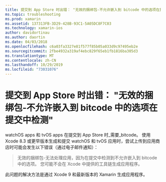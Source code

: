 ```yaml
---
title: 提交到 App Store 时出错： "无效的捆绑包-不允许嵌入到 bitcode 中的选项在提交中检测"
ms.topic: troubleshooting
ms.prod: xamarin
ms.assetid: 137313FB-3D29-428B-93C1-5A05DC8F7C03
ms.technology: xamarin-ios
author: davidortinau
ms.author: daortin
ms.date: 04/03/2018
ms.openlocfilehash: c6a03fa3327e81f577f85b05a033d9c97495eb2e
ms.sourcegitcommit: 2fbe4932a319af4ebc829f65eb1fb1816ba305d3
ms.translationtype: MT
ms.contentlocale: zh-CN
ms.lasthandoff: 10/29/2019
ms.locfileid: "73031076"
---
```

# <a name="error-when-submitting-to-app-store-invalid-bundle---options-not-allowed-to-be-embedded-in-bitcode-are-detected-in-the-submission"></a>提交到 App Store 时出错： "无效的捆绑包-不允许嵌入到 bitcode 中的选项在提交中检测"

watchOS apps 和 tvOS apps 在提交到 App Store 时_需要_bitcode。 使用 Xcode 8.3 或更早版本生成和提交 watchOS 和 tvOS 应用时，尝试上传到应用商店时可能会发生以下错误（通过电子邮件通知）：

>无效的捆绑包-无法处理应用，因为在提交中检测到不允许嵌入到 bitcode 中的选项。 您可能不会在 Xcode 中提供的工具链生成应用程序。

此问题的解决方法是通过 Xcode 9 和最新版本的 Xamarin 生成应用程序。
